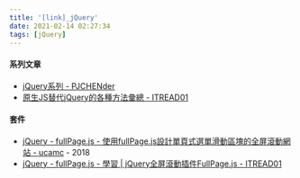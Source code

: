 ```yaml
---
title: '[link]_jQuery'
date: 2021-02-14 02:27:34
tags: [jQuery]
---
```


#### 系列文章
  - [jQuery系列 - PJCHENder](https://pjchender.blogspot.com/p/blog-page_18.html)
  - [原生JS替代jQuery的各種方法彙總 - ITREAD01](https://www.itread01.com/content/1542724273.html)

<!-- more -->

#### 套件
  - [jQuery - fullPage.js - 使用fullPage.js設計單頁式選單滑動區塊的全屏滾動網站 - ucamc](https://www.ucamc.com/e-learning/javascript/298-fullpage-js%E5%96%AE%E9%A0%81%E5%BC%8F%E9%81%B8%E5%96%AE%E6%BB%91%E5%8B%95%E5%8D%80%E5%A1%8A%E7%9A%84%E5%85%A8%E5%B1%8F%E6%BB%BE%E5%8B%95%E7%B6%B2%E7%AB%99) - 2018
  - [jQuery - fullPage.js - 學習 | jQuery全屏滾動插件FullPage.js - ITREAD01](https://www.itread01.com/content/1520158803.html)